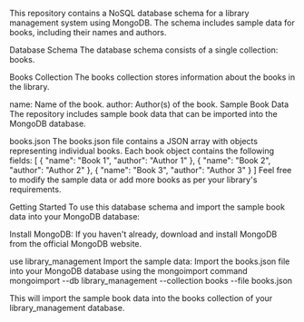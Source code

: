 This repository contains a NoSQL database schema for a library management system using MongoDB. The schema includes sample data for books, including their names and authors.

Database Schema
The database schema consists of a single collection: books.

Books Collection
The books collection stores information about the books in the library.

name: Name of the book.
author: Author(s) of the book.
Sample Book Data
The repository includes sample book data that can be imported into the MongoDB database.

books.json
The books.json file contains a JSON array with objects representing individual books. Each book object contains the following fields:
[
  {
    "name": "Book 1",
    "author": "Author 1"
  },
  {
    "name": "Book 2",
    "author": "Author 2"
  },
  {
    "name": "Book 3",
    "author": "Author 3"
  }
]
Feel free to modify the sample data or add more books as per your library's requirements.

Getting Started
To use this database schema and import the sample book data into your MongoDB database:

Install MongoDB: If you haven't already, download and install MongoDB from the official MongoDB website.

use library_management
Import the sample data: Import the books.json file into your MongoDB database using the mongoimport command
mongoimport --db library_management --collection books --file books.json

This will import the sample book data into the books collection of your library_management database.
